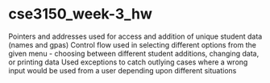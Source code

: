 # cse3150_week-3_hw

Pointers and addresses used for access and addition of unique student data (names and gpas)
Control flow used in selecting different options from the given menu - choosing between different
student additions, changing data, or printing data
Used exceptions to catch outlying cases where a wrong input would be used from a user depending upon different 
situations